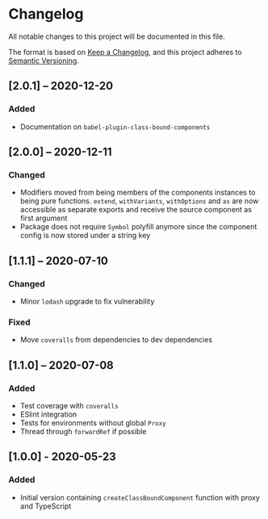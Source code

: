 # Changelog

All notable changes to this project will be documented in this file.

The format is based on [Keep a Changelog](https://keepachangelog.com/en/1.0.0/),
and this project adheres to [Semantic Versioning](https://semver.org/spec/v2.0.0.html).

## [2.0.1] – 2020-12-20

### Added

- Documentation on `babel-plugin-class-bound-components`

## [2.0.0] – 2020-12-11

### Changed

- Modifiers moved from being members of the components instances to being pure functions. `extend`, `withVariants`, `withOptions` and `as` are now accessible as separate exports and receive the source component as first argument
- Package does not require `Symbol` polyfill anymore since the component config is now stored under a string key

## [1.1.1] – 2020-07-10

### Changed

- Minor `lodash` upgrade to fix vulnerability

### Fixed

- Move `coveralls` from dependencies to dev dependencies

## [1.1.0] – 2020-07-08

### Added

- Test coverage with `coveralls`
- ESlint integration
- Tests for environments without global `Proxy`
- Thread through `forwardRef` if possible

## [1.0.0] - 2020-05-23

### Added

- Initial version containing `createClassBoundComponent` function with proxy and TypeScript
